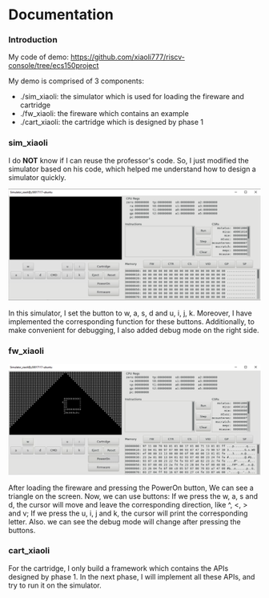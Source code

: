 # Documentation
### Introduction

My code of demo: https://github.com/xiaoli777/riscv-console/tree/ecs150project

My demo is comprised of 3 components:

- ./sim_xiaoli: the simulator which is used for loading the fireware and cartridge
- ./fw_xiaoli: the fireware which contains an example
- ./cart_xiaoli: the cartridge which is designed by phase 1



### sim_xiaoli

I do **NOT** know if I can reuse the professor's code. So, I just modified the simulator based on his code, which helped me understand how to design a simulator quickly.

![](img/simulator.png)

In this simulator, I set the button to w, a, s, d and u, i, j, k. Moreover, I have implemented the corresponding function for these buttons. Additionally, to make convenient for debugging, I also added debug mode on the right side.



### fw_xiaoli

![](img/firework.png)

After loading the fireware and pressing the PowerOn button, We can see a triangle on the screen. Now, we can use buttons: If we press the w, a, s and d, the cursor will move and leave the corresponding direction, like ^, <, > and v;  If we press the u, i, j and k, the cursor will print the corresponding letter. Also. we can see the debug mode will change after pressing the buttons.



### cart_xiaoli

For the cartridge, I only build a framework which contains the APIs designed by phase 1. In the next phase, I will implement all these APIs, and try to run it on the simulator.

